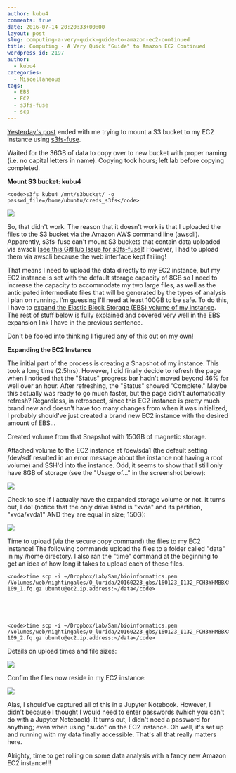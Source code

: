 ```yaml
---
author: kubu4
comments: true
date: 2016-07-14 20:20:33+00:00
layout: post
slug: computing-a-very-quick-guide-to-amazon-ec2-continued
title: Computing - A Very Quick "Guide" to Amazon EC2 Continued
wordpress_id: 2197
author:
  - kubu4
categories:
  - Miscellaneous
tags:
  - EBS
  - EC2
  - s3fs-fuse
  - scp
---
```


[Yesterday's post](2016/07/13/computing-the-very-quick-guide-to-amazon-web-services-cloud-computing-instances-ec2.html) ended with me trying to mount a S3 bucket to my EC2 instance using [s3fs-fuse](httpss://github.com/s3fs-fuse/s3fs-fuse).

Waited for the 36GB of data to copy over to new bucket with proper naming (i.e. no capital letters in name). Copying took hours; left lab before copying completed.



**Mount S3 bucket: kubu4**


    
    <code>s3fs kubu4 /mnt/s3bucket/ -o passwd_file=/home/ubuntu/creds_s3fs</code>



[![](https://eagle.fish.washington.edu/Arabidopsis/20160714_s3f2_mount_error.jpg)](http://eagle.fish.washington.edu/Arabidopsis/20160714_s3f2_mount_error.jpg)



So, that didn't work. The reason that it doesn't work is that I uploaded the files to the S3 bucket via the Amazon AWS command line (awscli). Apparently, s3fs-fuse can't mount S3 buckets that contain data uploaded via awscli [[see this GitHub Issue for s3fs-fuse](httpss://github.com/s3fs-fuse/s3fs-fuse/issues/333)]! However, I had to upload them via awscli because the web interface kept failing!



That means I need to upload the data directly to my EC2 instance, but my EC2 instance is set with the default storage capacity of 8GB so I need to increase the capacity to accommodate my two large files, as well as the anticipated intermediate files that will be generated by the types of analysis I plan on running. I'm guessing I'll need at least 100GB to be safe. To do this, I have to [expand the Elastic Block Storage (EBS) volume of my instance](https://docs.aws.amazon.com/AWSEC2/latest/UserGuide/ebs-expand-volume.html). The rest of stuff below is fully explained and covered very well in the EBS expansion link I have in the previous sentence.

Don't be fooled into thinking I figured any of this out on my own!



**Expanding the EC2 Instance**

The initial part of the process is creating a Snapshot of my instance. This took a long time (2.5hrs). However, I did finally decide to refresh the page when I noticed that the "Status" progress bar hadn't moved beyond 46% for well over an hour. After refreshing, the "Status" showed "Complete." Maybe this actually was ready to go much faster, but the page didn't automatically refresh? Regardless, in retrospect, since this EC2 instance is pretty much brand new and doesn't have too many changes from when it was initialized, I probably should've just created a brand new EC2 instance with the desired amount of EBS...

Created volume from that Snapshot with 150GB of magnetic storage.

Attached volume to the EC2 instance at /dev/sda1 (the default setting /dev/sdf resulted in an error message about the instance not having a root volume) and SSH'd into the instance. Odd, it seems to show that I still only have 8GB of storage (see the "Usage of..." in the screenshot below):



[![](https://eagle.fish.washington.edu/Arabidopsis/20160714_ec2_expanded_volume_01.png)](http://eagle.fish.washington.edu/Arabidopsis/20160714_ec2_expanded_volume_01.png)



Check to see if I actually have the expanded storage volume or not. It turns out, I do! (notice that the only drive listed is "xvda" and its partition, "xvda/xvda1" AND they are equal in size; 150G):



[![](https://eagle.fish.washington.edu/Arabidopsis/20160714_ec2_expanded_volume_03.jpg)](http://eagle.fish.washington.edu/Arabidopsis/20160714_ec2_expanded_volume_03.jpg)



Time to upload (via the secure copy command) the files to my EC2 instance! The following commands upload the files to a folder called "data" in my /home directory. I also ran the "time" command at the beginning to get an idea of how long it takes to upload each of these files.


    
    <code>time scp -i ~/Dropbox/Lab/Sam/bioinformatics.pem /Volumes/web/nightingales/O_lurida/20160223_gbs/160123_I132_FCH3YHMBBXX_L4_OYSzenG1AAD96FAAPEI-109_1.fq.gz ubuntu@ec2.ip.address:~/data</code>




    
    <code>time scp -i ~/Dropbox/Lab/Sam/bioinformatics.pem /Volumes/web/nightingales/O_lurida/20160223_gbs/160123_I132_FCH3YHMBBXX_L4_OYSzenG1AAD96FAAPEI-109_2.fq.gz ubuntu@ec2.ip.address:~/data</code>





Details on upload times and file sizes:

[![](https://eagle.fish.washington.edu/Arabidopsis/20160714_ec2_upload_times.png)](http://eagle.fish.washington.edu/Arabidopsis/20160714_ec2_upload_times.png)



Confim the files now reside in my EC2 instance:

[![](https://eagle.fish.washington.edu/Arabidopsis/20160714_ec2_confirm_transfer.jpg)](http://eagle.fish.washington.edu/Arabidopsis/20160714_ec2_confirm_transfer.jpg)



Alas, I should've captured all of this in a Jupyter Notebook. However, I didn't because I thought I would need to enter passwords (which you can't do with a Jupyter Notebook). It turns out, I didn't need a password for anything; even when using "sudo" on the EC2 instance. Oh well, it's set up and running with my data finally accessible. That's all that really matters here.

Alrighty, time to get rolling on some data analysis with a fancy new Amazon EC2 instance!!!
